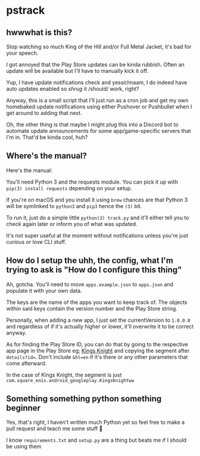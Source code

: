 # pstrack

## hwwwhat is this?

Stop watching so much King of the Hill and/or Full Metal Jacket, it's bad for your speech.

I got annoyed that the Play Store updates can be kinda rubbish. Often an update will be available but I'll have to manually kick it off.

Yup, I have update notifications check and yessir/maam, I do indeed have auto updates enabled so *shrug* it /should/ work, right?

Anyway, this is a small script that I'll just run as a cron job and get my own homebaked update notifications using either Pushover or Pushbullet when I get around to adding that next.

Oh, the other thing is that maybe I might plug this into a Discord bot to automate update announcements for some app/game-specific servers that I'm in. That'd be kinda cool, huh?

## Where's the manual?

Here's the manual:

You'll need Python 3 and the requests module. You can pick it up with `pip(3) install requests` depending on your setup.

If you're on macOS and you install it using `brew` chances are that Python 3 will be symlinked to `python3` and `pip3` hence the `(3)` bit.

To run it, just do a simple little `python(3) track.py` and it'll either tell you to check again later or inform you of what was updated.

It's not super useful at the moment without notifications unless you're just curious or love CLI stuff.

## How do I setup the uhh, the config, what I'm trying to ask is "How do I configure this thing"

Ah, gotcha. You'll need to move `apps.example.json` to `apps.json` and populate it with your own data.

The keys are the name of the apps you want to keep track of. The objects within said keys contain the version number and the Play Store string.

Personally, when adding a new app, I just set the currentVersion to `1.0.0.0` and regardless of if it's actually higher or lower, it'll overwrite it to be correct anyway.

As for finding the Play Store ID, you can do that by going to the respective app page in the Play Store eg; [Kings Knight](https://play.google.com/store/apps/details?id=com.square_enix.android_googleplay.KingsKnightww) and copying the segment after `details?id=`. Don't include `&hl=en` if it's there or any other parameters that come afterward.

In the case of Kings Knight, the segment is just `com.square_enix.android_googleplay.KingsKnightww`

## Something something python something beginner

Yes, that's right, I haven't written much Python yet so feel free to make a pull request and teach me some stuff 🤠

I know `requirements.txt` and `setup.py` are a thing but beats me if I should be using them
